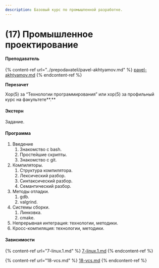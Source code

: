 ```yaml
---
description: Базовый курс по промышленной разработке.
---
```


# (17) Промышленное проектирование

#### **Преподаватель**

{% content-ref url="../prepodavateli/pavel-akhtyamov.md" %}
[pavel-akhtyamov.md](../prepodavateli/pavel-akhtyamov.md)
{% endcontent-ref %}

**Перезачет**

Хор(5) за “Технологии программирования” или хор(5) за профильный курс на факультете**.**

#### Экстерн

Задание.

#### **Программа**&#x20;

1. Введение
   1. Знакомство с bash.
   2. Простейшие скрипты.
   3. Знакомство с git.
2. Компиляторы.
   1. Структура компилятора.
   2. Лексический разбор.
   3. Синтаксический разбор.
   4. Семантический разбор.
3. Методы отладки.
   1. gdb.
   2. valgrind.
4. Системы сборки.
   1. Линковка.
   2. cmake.
5. Непрерывная интеграция: технологии, методики.
6. Кросс-компиляция: технологии, методики.

#### Зависимости

{% content-ref url="7-linux.1.md" %}
[7-linux.1.md](7-linux.1.md)
{% endcontent-ref %}

{% content-ref url="18-vcs.md" %}
[18-vcs.md](18-vcs.md)
{% endcontent-ref %}
